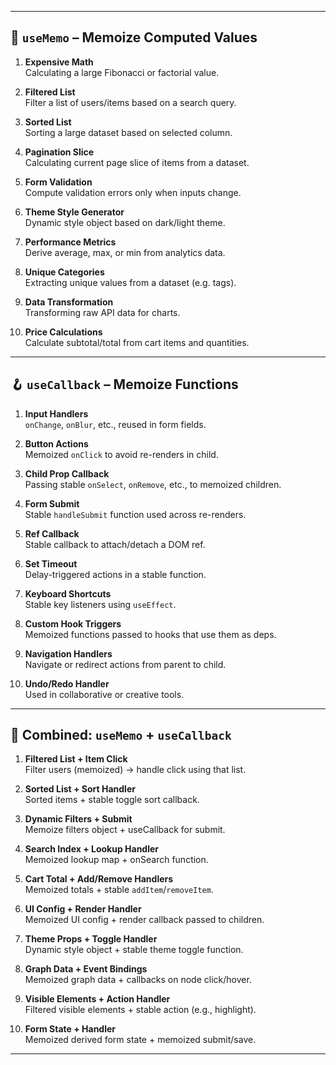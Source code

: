 * * *

🧠 `useMemo` – Memoize Computed Values
--------------------------------------

1.  **Expensive Math**  
    Calculating a large Fibonacci or factorial value.
    
2.  **Filtered List**  
    Filter a list of users/items based on a search query.
    
3.  **Sorted List**  
    Sorting a large dataset based on selected column.
    
4.  **Pagination Slice**  
    Calculating current page slice of items from a dataset.
    
5.  **Form Validation**  
    Compute validation errors only when inputs change.
    
6.  **Theme Style Generator**  
    Dynamic style object based on dark/light theme.
    
7.  **Performance Metrics**  
    Derive average, max, or min from analytics data.
    
8.  **Unique Categories**  
    Extracting unique values from a dataset (e.g. tags).
    
9.  **Data Transformation**  
    Transforming raw API data for charts.
    
10.  **Price Calculations**  
    Calculate subtotal/total from cart items and quantities.
    

* * *

🪝 `useCallback` – Memoize Functions
------------------------------------

1.  **Input Handlers**  
    `onChange`, `onBlur`, etc., reused in form fields.
    
2.  **Button Actions**  
    Memoized `onClick` to avoid re-renders in child.
    
3.  **Child Prop Callback**  
    Passing stable `onSelect`, `onRemove`, etc., to memoized children.
    
4.  **Form Submit**  
    Stable `handleSubmit` function used across re-renders.
    
5.  **Ref Callback**  
    Stable callback to attach/detach a DOM ref.
    
6.  **Set Timeout**  
    Delay-triggered actions in a stable function.
    
7.  **Keyboard Shortcuts**  
    Stable key listeners using `useEffect`.
    
8.  **Custom Hook Triggers**  
    Memoized functions passed to hooks that use them as deps.
    
9.  **Navigation Handlers**  
    Navigate or redirect actions from parent to child.
    
10.  **Undo/Redo Handler**  
    Used in collaborative or creative tools.
    

* * *

🔄 Combined: `useMemo` + `useCallback`
--------------------------------------

1.  **Filtered List + Item Click**  
    Filter users (memoized) → handle click using that list.
    
2.  **Sorted List + Sort Handler**  
    Sorted items + stable toggle sort callback.
    
3.  **Dynamic Filters + Submit**  
    Memoize filters object + useCallback for submit.
    
4.  **Search Index + Lookup Handler**  
    Memoized lookup map + onSearch function.
    
5.  **Cart Total + Add/Remove Handlers**  
    Memoized totals + stable `addItem`/`removeItem`.
    
6.  **UI Config + Render Handler**  
    Memoized UI config + render callback passed to children.
    
7.  **Theme Props + Toggle Handler**  
    Dynamic style object + stable theme toggle function.
    
8.  **Graph Data + Event Bindings**  
    Memoized graph data + callbacks on node click/hover.
    
9.  **Visible Elements + Action Handler**  
    Filtered visible elements + stable action (e.g., highlight).
    
10.  **Form State + Handler**  
    Memoized derived form state + memoized submit/save.
    

* * *